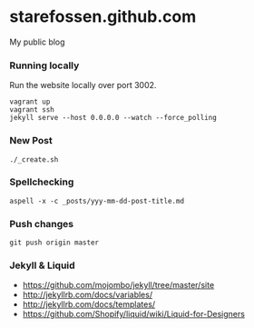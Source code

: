 starefossen.github.com
======================

My public blog

### Running locally

Run the website locally over port 3002.

```shell
vagrant up
vagrant ssh
jekyll serve --host 0.0.0.0 --watch --force_polling
```

### New Post

```shell
./_create.sh
```

### Spellchecking

```shell
aspell -x -c _posts/yyy-mm-dd-post-title.md
```

### Push changes

```shell
git push origin master
```

### Jekyll & Liquid

* https://github.com/mojombo/jekyll/tree/master/site
* http://jekyllrb.com/docs/variables/
* http://jekyllrb.com/docs/templates/
* https://github.com/Shopify/liquid/wiki/Liquid-for-Designers

